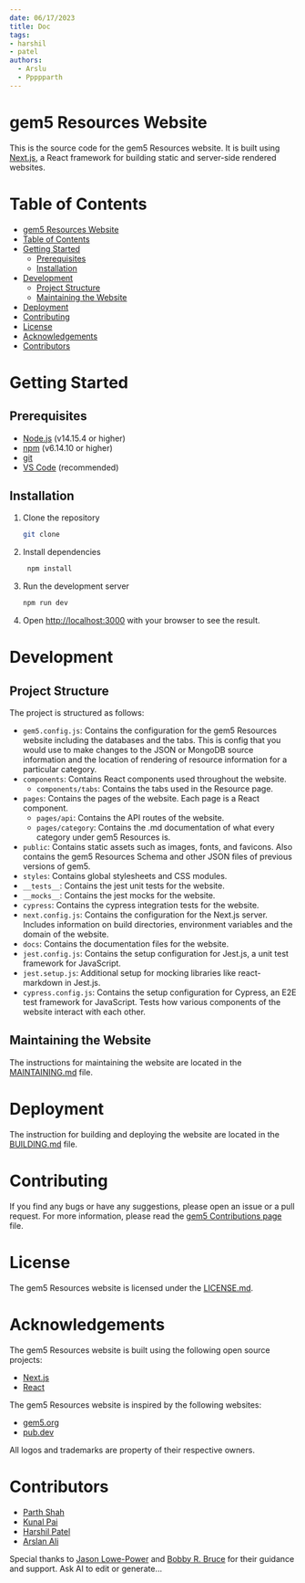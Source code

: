```yaml
---
date: 06/17/2023
title: Doc
tags:
- harshil
- patel
authors:
  - Arslu
  - Ppppparth
---
```


# gem5 Resources Website

This is the source code for the gem5 Resources website. It is built using [Next.js](https://nextjs.org/), a React framework for building static and server-side rendered websites.

# Table of Contents

- [gem5 Resources Website](#gem5-resources-website)
- [Table of Contents](#table-of-contents)
- [Getting Started](#getting-started)
  - [Prerequisites](#prerequisites)
  - [Installation](#installation)
- [Development](#development)
  - [Project Structure](#project-structure)
  - [Maintaining the Website](#maintaining-the-website)
- [Deployment](#deployment)
- [Contributing](#contributing)
- [License](#license)
- [Acknowledgements](#acknowledgements)
- [Contributors](#contributors)

# Getting Started

## Prerequisites

- [Node.js](https://nodejs.org/en/) (v14.15.4 or higher)
- [npm](https://www.npmjs.com/) (v6.14.10 or higher)
- [git](https://git-scm.com/)
- [VS Code](https://code.visualstudio.com/) (recommended)

## Installation

1. Clone the repository

   ```bash
   git clone
    ```

2. Install dependencies

   ```bash
    npm install
    ```

3. Run the development server

   ```bash
   npm run dev
   ```

4. Open [http://localhost:3000](http://localhost:3000) with your browser to see the result.

# Development

## Project Structure

The project is structured as follows:

- `gem5.config.js`: Contains the configuration for the gem5 Resources website including the databases and the tabs. This is config that you would use to make changes to the JSON or MongoDB source information and the location of rendering of resource information for a particular category.
- `components`: Contains React components used throughout the website.
  - `components/tabs`: Contains the tabs used in the Resource page.
- `pages`: Contains the pages of the website. Each page is a React component.
  - `pages/api`: Contains the API routes of the website.
  - `pages/category`: Contains the .md documentation of what every category under gem5 Resources is.
- `public`: Contains static assets such as images, fonts, and favicons. Also contains the gem5 Resources Schema and other JSON files of previous versions of gem5.
- `styles`: Contains global stylesheets and CSS modules.
- `__tests__`: Contains the jest unit tests for the website.
- `__mocks__`: Contains the jest mocks for the website.
- `cypress`: Contains the cypress integration tests for the website.
- `next.config.js`: Contains the configuration for the Next.js server. Includes information on build directories, environment variables and the domain of the website.
- `docs`: Contains the documentation files for the website.
- `jest.config.js`: Contains the setup configuration for Jest.js, a unit test framework for JavaScript.
- `jest.setup.js`: Additional setup for mocking libraries like react-markdown in Jest.js.
- `cypress.config.js`: Contains the setup configuration for Cypress, an E2E test framework for JavaScript. Tests how various components of the website interact with each other.

## Maintaining the Website

The instructions for maintaining the website are located in the [MAINTAINING.md](MAINTAINING.md) file.

# Deployment

The instruction for building and deploying the website are located in the [BUILDING.md](BUILDING.md) file.

# Contributing

If you find any bugs or have any suggestions, please open an issue or a pull request. For more information, please read the [gem5 Contributions page](https://www.gem5.org/contributing) file.

# License

The gem5 Resources website is licensed under the [LICENSE.md](LICENSE.md).

# Acknowledgements

The gem5 Resources website is built using the following open source projects:

- [Next.js](https://nextjs.org/)
- [React](https://reactjs.org/)

The gem5 Resources website is inspired by the following websites:

- [gem5.org](https://gem5.org/)
- [pub.dev](https://pub.dev/)

All logos and trademarks are property of their respective owners.

# Contributors

- [Parth Shah](https://github.com/helloparthshah)
- [Kunal Pai](https://github.com/kunpai)
- [Harshil Patel](https://github.com/harshil2107)
- [Arslan Ali](https://github.com/aarsli)

Special thanks to [Jason Lowe-Power](https://github.com/powerjg) and [Bobby R. Bruce](https://github.com/BobbyRBruce) for their guidance and support.
Ask AI to edit or generate...
